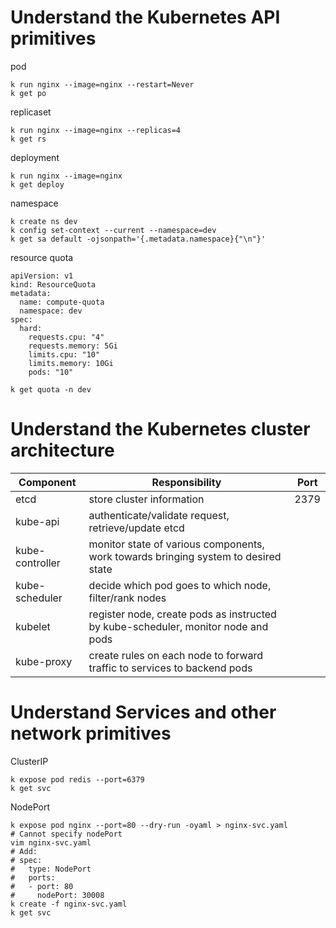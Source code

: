 # Understand the Kubernetes API primitives
pod
```
k run nginx --image=nginx --restart=Never
k get po
```
replicaset
```
k run nginx --image=nginx --replicas=4
k get rs
```
deployment
```
k run nginx --image=nginx
k get deploy
```
namespace
```
k create ns dev
k config set-context --current --namespace=dev
k get sa default -ojsonpath='{.metadata.namespace}{"\n"}'
```
resource quota
```
apiVersion: v1
kind: ResourceQuota
metadata:
  name: compute-quota
  namespace: dev
spec:
  hard:
    requests.cpu: "4"
    requests.memory: 5Gi
    limits.cpu: "10"
    limits.memory: 10Gi
    pods: "10"
```
```
k get quota -n dev
```
# Understand the Kubernetes cluster architecture
| Component       | Responsibility                                                                     | Port |
| --------------- | ---------------------------------------------------------------------------------- | --- |
| etcd            | store cluster information                                                          | 2379 |
| kube-api        | authenticate/validate request, retrieve/update etcd                                |
| kube-controller | monitor state of various components, work towards bringing system to desired state |
| kube-scheduler  | decide which pod goes to which node, filter/rank nodes                             |
| kubelet         | register node, create pods as instructed by kube-scheduler, monitor node and pods  |
| kube-proxy      | create rules on each node to forward traffic to services to backend pods           |
# Understand Services and other network primitives
ClusterIP
```
k expose pod redis --port=6379
k get svc
```
NodePort
```
k expose pod nginx --port=80 --dry-run -oyaml > nginx-svc.yaml
# Cannot specify nodePort
vim nginx-svc.yaml
# Add:
# spec:
#   type: NodePort
#   ports:
#   - port: 80
#     nodePort: 30008
k create -f nginx-svc.yaml
k get svc
```
